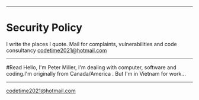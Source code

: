 
**************************************************************************************
# Security Policy
I write the places I quote. Mail for complaints, vulnerabilities and code consultancy
codetime2021@hotmail.com
**************************************************************************************
#Read
Hello, I'm Peter Miller, I'm dealing with computer, 
software and coding.I'm originally from Canada/America
. But I'm in Vietnam for work...
**************************************************************************************
codetime2021@hotmail.com
